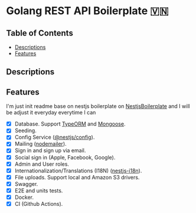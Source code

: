 # Golang REST API Boilerplate 🇻🇳

## Table of Contents <!-- omit in toc -->

- [Descriptions](#descriptions)
- [Features](#features)

## Descriptions

## Features
I'm just init readme base on nestjs boilerplate on [NestjsBoilerplate](https://github.com/brocoders/nestjs-boilerplate/blob/main/README.md) and I will be adjust it everyday everytime I can

- [x] Database. Support [TypeORM](https://www.npmjs.com/package/typeorm) and [Mongoose](https://www.npmjs.com/package/mongoose).
- [x] Seeding.
- [x] Config Service ([@nestjs/config](https://www.npmjs.com/package/@nestjs/config)).
- [x] Mailing ([nodemailer](https://www.npmjs.com/package/nodemailer)).
- [x] Sign in and sign up via email.
- [x] Social sign in (Apple, Facebook, Google).
- [x] Admin and User roles.
- [x] Internationalization/Translations (I18N) ([nestjs-i18n](https://www.npmjs.com/package/nestjs-i18n)).
- [x] File uploads. Support local and Amazon S3 drivers.
- [x] Swagger.
- [x] E2E and units tests.
- [x] Docker.
- [x] CI (Github Actions).
